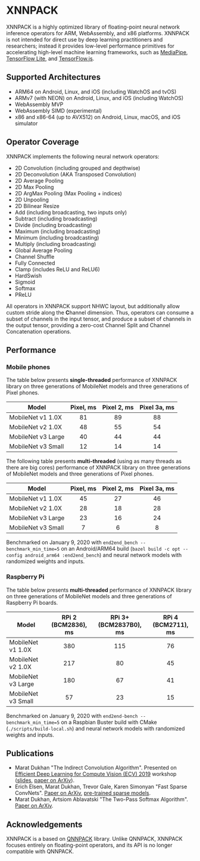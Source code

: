 # XNNPACK

XNNPACK is a highly optimized library of floating-point neural network inference operators for ARM, WebAssembly, and x86 platforms. XNNPACK is not intended for direct use by deep learning practitioners and researchers; instead it provides low-level performance primitives for accelerating high-level machine learning frameworks, such as [MediaPipe](https://mediapipe.dev), [TensorFlow Lite](https://www.tensorflow.org/lite), and [TensorFlow.js](https://www.tensorflow.org/js).

## Supported Architectures

- ARM64 on Android, Linux, and iOS (including WatchOS and tvOS)
- ARMv7 (with NEON) on Android, Linux, and iOS (including WatchOS)
- WebAssembly MVP
- WebAssembly SIMD (experimental)
- x86 and x86-64 (up to AVX512) on Android, Linux, macOS, and iOS simulator

## Operator Coverage

XNNPACK implements the following neural network operators:

- 2D Convolution (including grouped and depthwise)
- 2D Deconvolution (AKA Transposed Convolution)
- 2D Average Pooling
- 2D Max Pooling
- 2D ArgMax Pooling (Max Pooling + indices)
- 2D Unpooling
- 2D Bilinear Resize
- Add (including broadcasting, two inputs only)
- Subtract (including broadcasting)
- Divide (including broadcasting)
- Maximum (including broadcasting)
- Minimum (including broadcasting)
- Multiply (including broadcasting)
- Global Average Pooling
- Channel Shuffle
- Fully Connected
- Clamp (includes ReLU and ReLU6)
- HardSwish
- Sigmoid
- Softmax
- PReLU

All operators in XNNPACK support NHWC layout, but additionally allow custom stride along the **C**hannel dimension. Thus, operators can consume a subset of channels in the input tensor, and produce a subset of channels in the output tensor, providing a zero-cost Channel Split and Channel Concatenation operations.

## Performance

### Mobile phones

The table below presents **single-threaded** performance of XNNPACK library on three generations of MobileNet models and three generations of Pixel phones.

| Model              | Pixel, ms | Pixel 2, ms | Pixel 3a, ms |
| ------------------ | :-------: | :---------: | :----------: |
| MobileNet v1 1.0X  |    81     |      89     |      88      |
| MobileNet v2 1.0X  |    48     |      55     |      54      |
| MobileNet v3 Large |    40     |      44     |      44      |
| MobileNet v3 Small |    12     |      14     |      14      |

The following table presents **multi-threaded** (using as many threads as there are big cores) performance of XNNPACK library on three generations of MobileNet models and three generations of Pixel phones.

| Model              | Pixel, ms | Pixel 2, ms | Pixel 3a, ms |
| ------------------ | :-------: | :---------: | :----------: |
| MobileNet v1 1.0X  |    45     |      27     |      46      |
| MobileNet v2 1.0X  |    28     |      18     |      28      |
| MobileNet v3 Large |    23     |      16     |      24      |
| MobileNet v3 Small |     7     |       6     |       8      |

Benchmarked on January 9, 2020 with `end2end_bench --benchmark_min_time=5` on an Android/ARM64 build (`bazel build -c opt --config android_arm64 :end2end_bench`) and neural network models with randomized weights and inputs.

### Raspberry Pi

The table below presents **multi-threaded** performance of XNNPACK library on three generations of MobileNet models and three generations of Raspberry Pi boards.

| Model              | RPi 2 (BCM2836), ms | RPi 3+ (BCM2837B0), ms | RPi 4 (BCM2711), ms |
| ------------------ | :-----------------: | :--------------------: | :-----------------: |
| MobileNet v1 1.0X  |         380         |          115           |          76         |
| MobileNet v2 1.0X  |         217         |           80           |          45         |
| MobileNet v3 Large |         180         |           67           |          41         |
| MobileNet v3 Small |          57         |           23           |          15         |

Benchmarked on January 9, 2020 with `end2end-bench --benchmark_min_time=5` on a Raspbian Buster build with CMake (`./scripts/build-local.sh`) and neural network models with randomized weights and inputs.

## Publications

- Marat Dukhan "The Indirect Convolution Algorithm". Presented on [Efficient Deep Learning for Compute Vision (ECV) 2019](https://sites.google.com/corp/view/ecv2019/) workshop ([slides](https://drive.google.com/file/d/1ZayB3By5ZxxQIRtN7UDq_JvPg1IYd3Ac/view), [paper on ArXiv](https://arxiv.org/abs/1907.02129)).
- Erich Elsen, Marat Dukhan, Trevor Gale, Karen Simonyan "Fast Sparse ConvNets".
  [Paper on ArXiv](https://arxiv.org/abs/1911.09723), [pre-trained sparse
  models](https://github.com/google-research/google-research/tree/master/fastconvnets).
- Marat Dukhan, Artsiom Ablavatski "The Two-Pass Softmax Algorithm".
  [Paper on ArXiv](https://arxiv.org/abs/2001.04438).

## Acknowledgements

XNNPACK is a based on [QNNPACK](https://github.com/pytorch/QNNPACK) library. Unlike QNNPACK, XNNPACK focuses entirely on floating-point operators, and its API is no longer compatible with QNNPACK.
